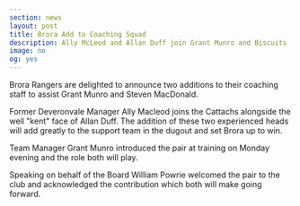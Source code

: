 ```yaml
---
section: news
layout: post
title: Brora Add to Coaching Squad
description: Ally McLeod and Allan Duff join Grant Munro and Biscuits
image: no
og: yes
---
```

Brora Rangers are delighted to announce two additions to their coaching staff to assist Grant Munro and Steven MacDonald. 

Former Deveronvale Manager Ally Macleod joins the Cattachs alongside the well "kent" face of Allan Duff. The addition of these two experienced heads will add greatly to the support team in the dugout and set Brora up to win. 

Team Manager Grant Munro introduced the pair at training on Monday evening and the role both will play. 

Speaking on behalf of the Board William Powrie welcomed the pair to the club and acknowledged the contribution which both will make going forward. 